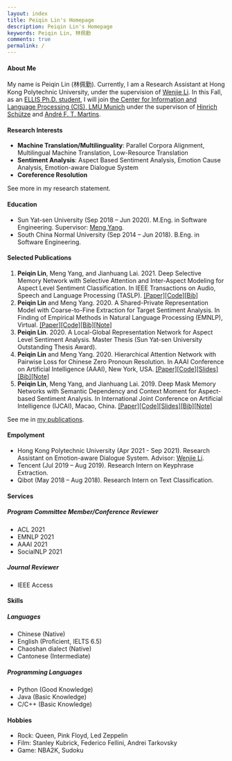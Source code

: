 ```yaml
---
layout: index
title: Peiqin Lin's Homepage
description: Peiqin Lin's Homepage
keywords: Peiqin Lin, 林佩勤
comments: true
permalink: /
---
```


#### About Me

My name is Peiqin Lin (林佩勤). Currently, I am a Research Assistant at Hong Kong Polytechnic University, under the supervision of [Wenjie Li](http://www4.comp.polyu.edu.hk/~cswjli/). In this Fall, as an [ELLIS Ph.D. student](https://ellis.eu/phd-postdoc), I will join [the Center for Information and Language Processing (CIS), LMU Munich](https://schuetze.cis.lmu.de/) under the supervison of [Hinrich Schütze](https://schuetze.cis.lmu.de/team/) and [André F. T. Martins](https://andre-martins.github.io/index.html). 

#### Research Interests

- **Machine Translation/Multilinguality**: Parallel Corpora Alignment, Multilingual Machine Translation, Low-Resource Translation
- **Sentiment Analysis**: Aspect Based Sentiment Analysis, Emotion Cause Analysis, Emotion-aware Dialogue System
- **Coreference Resolution**

See more in my research statement.

#### Education

- Sun Yat-sen University (Sep 2018 – Jun 2020). M.Eng. in Software Engineering. Supervisor: [Meng Yang](https://scholar.google.com/citations?user=r2nw6DIAAAAJ&hl=en).
- South China Normal University (Sep 2014 – Jun 2018). B.Eng. in Software Engineering.

#### Selected Publications

1. **Peiqin Lin**, Meng Yang, and Jianhuang Lai. 2021. Deep Selective Memory Network with Selective Attention and Inter-Aspect Modeling for Aspect Level Sentiment Classification. In IEEE Transactions on Audio, Speech and Language Processing (TASLP). [[Paper]](https://ieeexplore.ieee.org/document/9352558)[[Code]](https://github.com/lpq29743/DSMN-SAIM)[[Bib]](assets/file/TASLP21-DSMN-SAIM.txt)
2. **Peiqin Lin** and Meng Yang. 2020. A Shared-Private Representation Model with Coarse-to-Fine Extraction for Target Sentiment Analysis. In Finding of Empirical Methods in Natural Language Processing (EMNLP), Virtual. [[Paper]](https://www.aclweb.org/anthology/2020.findings-emnlp.382.pdf)[[Code]](https://github.com/lpq29743/SPRM)[[Bib]](assets/files/EMNLP20-SPRM.txt)[[Note]](https://zhuanlan.zhihu.com/p/268419578)
3. **Peiqin Lin**. 2020. A Local-Global Representation Network for Aspect Level Sentiment Analysis. Master Thesis (Sun Yat-sen University Outstanding Thesis Award).
4. **Peiqin Lin** and Meng Yang. 2020. Hierarchical Attention Network with Pairwise Loss for Chinese Zero Pronoun Resolution. In AAAI Conference on Artificial Intelligence (AAAI), New York, USA. [[Paper]](https://ojs.aaai.org//index.php/AAAI/article/view/6352)[[Code]](https://github.com/lpq29743/HAN-PL)[[Slides]](assets/files/AAAI20-HAN-PL.pdf)[[Bib]](assets/files/AAAI20-HAN-PL.txt)[[Note]](https://zhuanlan.zhihu.com/p/151387067)
5. **Peiqin Lin**, Meng Yang, and Jianhuang Lai. 2019. Deep Mask Memory Networks with Semantic Dependency and Context Moment for Aspect-based Sentiment Analysis. In International Joint Conference on Artificial Intelligence (IJCAI), Macao, China. [[Paper]](https://www.ijcai.org/Proceedings/2019/0707.pdf)[[Code]](https://github.com/lpq29743/DMMN-SDCM)[[Slides]](assets/files/IJCAI19-DMMN-SDCM.pdf)[[Bib]](assets/files/IJCAI19-DMMN-SDCM.txt)[[Note]](https://zhuanlan.zhihu.com/p/150462314)

See me in [my publications](https://lpq29743.github.io/publications/).

#### Empolyment

- Hong Kong Polytechnic University (Apr 2021 - Sep 2021). Research Assistant on Emotion-aware Dialogue System. Advisor: [Wenjie Li](http://www4.comp.polyu.edu.hk/~cswjli/).
- Tencent (Jul 2019 – Aug 2019). Research Intern on Keyphrase Extraction.
- Qibot (May 2018 – Aug 2018). Research Intern on Text Classification.

#### Services

##### Program Committee Member/Conference Reviewer

- ACL 2021
- EMNLP 2021
- AAAI 2021
- SocialNLP 2021

##### Journal Reviewer

- IEEE Access

#### Skills

##### Languages

- Chinese (Native)
- English (Proficient, IELTS 6.5)
- Chaoshan dialect (Native)
- Cantonese (Intermediate)

##### Programming Languages

- Python (Good Knowledge)
- Java (Basic Knowledge)
- C/C++ (Basic Knowledge)

#### Hobbies

- Rock: Queen, Pink Floyd, Led Zeppelin
- Film: Stanley Kubrick, Federico Fellini, Andrei Tarkovsky
- Game: NBA2K, Sudoku

<!-- ### Social

{% for website in site.data.social %}
* {{ website.sitename }}：[@{{ website.name }}]({{ website.url }})
  {% endfor %} -->
